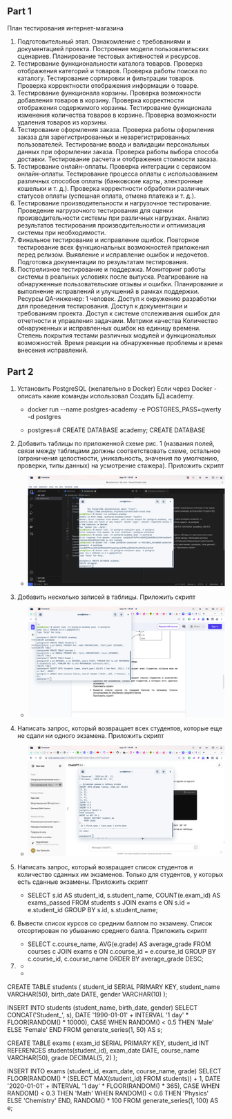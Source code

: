 ## Part 1

План тестирования интернет-магазина
1. Подготовительный этап.
Ознакомление с требованиями и документацией проекта.
Построение модели пользовательских сценариев.
Планирование тестовых активностей и ресурсов.
2. Тестирование функциональности каталога товаров.
Проверка отображения категорий и товаров.
Проверка работы поиска по каталогу.
Тестирование сортировки и фильтрации товаров.
Проверка корректности отображения информации о товаре.
3. Тестирование функционала корзины.
Проверка возможности добавления товаров в корзину.
Проверка корректности отображения содержимого корзины.
Тестирование функционала изменения количества товаров в корзине.
Проверка возможности удаления товаров из корзины.
4. Тестирование оформления заказа.
Проверка работы оформления заказа для зарегистрированных и незарегистрированных пользователей.
Тестирование ввода и валидации персональных данных при оформлении заказа.
Проверка работы выбора способа доставки.
Тестирование расчета и отображения стоимости заказа.
5. Тестирование онлайн-оплаты.
Проверка интеграции с сервисом онлайн-оплаты.
Тестирование процесса оплаты с использованием различных способов оплаты (банковские карты, электронные кошельки и т. д.).
Проверка корректности обработки различных статусов оплаты (успешная оплата, отмена платежа и т. д.).
6. Тестирование производительности и нагрузочное тестирование.
Проведение нагрузочного тестирования для оценки производительности системы при различных нагрузках.
Анализ результатов тестирования производительности и оптимизация системы при необходимости.
7. Финальное тестирование и исправление ошибок.
Повторное тестирование всех функциональных возможностей приложения перед релизом.
Выявление и исправление ошибок и недочетов.
Подготовка документации по результатам тестирования.
8. Пострелизное тестирование и поддержка.
Мониторинг работы системы в реальных условиях после выпуска.
Реагирование на обнаруженные пользовательские отзывы и ошибки.
Планирование и выполнение исправлений и улучшений в рамках поддержки.
Ресурсы
QA-инженер: 1 человек.
Доступ к окружению разработки для проведения тестирования.
Доступ к документации и требованиям проекта.
Доступ к системе отслеживания ошибок для отчетности и управления задачами.
Метрики качества
Количество обнаруженных и исправленных ошибок на единицу времени.
Степень покрытия тестами различных модулей и функциональных возможностей.
Время реакции на обнаруженные проблемы и время внесения исправлений.



## Part 2

1. Установить PostgreSQL (желательно в Docker)
Если через Docker - описать какие команды использовал
Создать БД academy.

    - docker run --name postgres-academy -e POSTGRES_PASS=qwerty -d postgres

    - postgres=# CREATE DATABASE academy;
    CREATE DATABASE

2. Добавить таблицы по приложенной схеме рис. 1 (названия полей, связи между таблицами должны соответствовать схеме, остальное (ограничения целостности, уникальность, значения по умолчанию, проверки, типы данных) на усмотрение стажера).
Приложить скрипт
    - ![ver_linux](screenshots/pic1.png)

3. Добавить несколько записей в таблицы. 
Приложить скрипт
    - ![ver_linux](screenshots/pic2.png)

4. Написать запрос, который возвращает всех студентов, которые еще не сдали ни одного экзамена.
Приложить скрипт
    - ![ver_linux](screenshots/pic3.png)

5. Написать запрос, который возвращает список студентов и количество сданных им экзаменов. Только для студентов, у которых есть сданные экзамены.
Приложить скрипт
    - SELECT s.id AS student_id, s.student_name, COUNT(e.exam_id) AS exams_passed
FROM students s
JOIN exams e ON s.id = e.student_id
GROUP BY s.id, s.student_name;

6. Вывести список курсов со средним баллом по экзамену. Список отсортирован по убыванию среднего балла.
Приложить скрипт
    - SELECT c.course_name, AVG(e.grade) AS average_grade
FROM courses c
JOIN exams e ON c.course_id = e.course_id
GROUP BY c.course_id, c.course_name
ORDER BY average_grade DESC;

7. *
    - 
CREATE TABLE students (
    student_id SERIAL PRIMARY KEY,
    student_name VARCHAR(50),
    birth_date DATE,
    gender VARCHAR(10)
);

INSERT INTO students (student_name, birth_date, gender)
SELECT 
    CONCAT('Student_', s),
    DATE '1990-01-01' + INTERVAL '1 day' * FLOOR(RANDOM() * 10000),
    CASE WHEN RANDOM() < 0.5 THEN 'Male' ELSE 'Female' END
FROM generate_series(1, 50) AS s;

CREATE TABLE exams (
    exam_id SERIAL PRIMARY KEY,
    student_id INT REFERENCES students(student_id),
    exam_date DATE,
    course_name VARCHAR(50),
    grade DECIMAL(5, 2)
);

INSERT INTO exams (student_id, exam_date, course_name, grade)
SELECT 
    FLOOR(RANDOM() * (SELECT MAX(student_id) FROM students)) + 1,
    DATE '2020-01-01' + INTERVAL '1 day' * FLOOR(RANDOM() * 365),
    CASE
        WHEN RANDOM() < 0.3 THEN 'Math'
        WHEN RANDOM() < 0.6 THEN 'Physics'
        ELSE 'Chemistry'
    END,
    RANDOM() * 100
FROM generate_series(1, 100) AS e;




